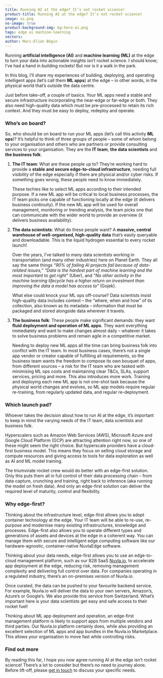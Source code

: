 ```yaml
---
title: Running AI at the edge? It’s not rocket science!
product-title: Running AI at the edge? It’s not rocket science!
image: ai.png
no-image: true
product-background-img: bg-hero-ai.png
tags: edge ai machine-learning
sectors: 
author: Marc-Elian Bégin
---
```


Running **artificial intelligence (AI)** and **machine learning (ML)** at the edge to turn your data into actionable insights isn’t rocket science. I should know; I’ve had a hand in building rockets! But nor is it a walk in the park.

In this blog, I’ll share my experiences of building, deploying, and operating intelligent apps (let’s call them **ML apps**) at the edge – in other words, in the physical world that’s outside the data centre.  

Just before take-off, a couple of basics. Your ML apps need a stable and secure infrastructure incorporating the near-edge or far-edge or both. They also need high-quality data which must be pre-processed to retain its rich context. And they must be easy to deploy, redeploy and operate.

### Who’s on board?

So, who should be on board to run your ML apps (let’s call this activity **ML ops**)? It’s helpful to think of three groups of people – some of whom belong to your organisation and others who are partners or provide consulting services to your organisation. They are the **IT team**, **the data scientists** and **the business folk**.

1. **The IT team**: What are these people up to? They’re working hard to provide a **stable and secure edge-to-cloud infrastructure**, needing full visibility of the edge especially if there are physical and/or cyber risks. If something goes wrong, these people need to know immediately.
	
	These techies like to select ML apps according to their intended purpose. If a new ML app will be critical to local business processes, the IT team picks one capable of functioning locally at the edge (it delivers business continuity). If the new ML app will be used for overall management, monitoring or trending analysis, the team picks one that can communicate with the wider world to provide an overview (it delivers business availability).

2. **The data scientists**: What do these people want? A **massive, central warehouse of well-organised, high-quality data** that’s easily queryable and downloadable. This is the liquid hydrogen essential to every rocket launch!

	Over the years, I’ve talked to many data scientists working in transportation (and many other industries) here on Planet Earth. They all say the same things  _“90% of failing AI projects fail because of data-related issues,”_ _“Data is the hardest part of machine learning and the most important to get right”_ (Uber), and  _“No other activity in the machine learning lifecycle has a higher return on investment than improving the data a model has access to”_ (Gojek).
	
	What else could knock your ML ops off-course? Data scientists insist high-quality data includes context – the “where, when and how” of its collection, also known as its metadata – information that must be packaged and stored alongside data wherever it travels.

3. **The business folk**: These people make significant demands: they want **fluid deployment and operation of ML apps**. They want everything immediately and want to make changes almost daily – whatever it takes to solve business problems and remain agile in a competitive market.
	
	Needing to deploy new ML apps all the time can bring business folk into conflict with the  IT team. In most business cases, there’s not a single app vendor or creator capable of fulfilling all requirements, so the business team wants the freedom to compose its own bouquet of apps, from different sources – a risk for the IT team who are tasked with minimising ML ops costs and maintaining clear T&Cs, SLAs, support services, pricing and more. This also introduces more work. Training and deploying each new ML app is not one-shot task because the physical world changes and evolves, so ML app models require regular re-training, from regularly updated data, and regular re-deployment.

### Which launch pad?

Whoever takes the decision about how to run AI at the edge, it’s important to keep in mind the varying needs of the IT team, data scientists and business folk. 

Hyperscalers such as Amazon Web Services (AWS), Microsoft Azure and Google Cloud Platform (GCP) are attracting attention right now, so one of these might seem the right choice. But hyperscale providers have a cloud-first business model. This means they focus on selling cloud storage and compute resources and giving access to tools for data exploration as well as AI and ML model training.

The triumvirate rocket crew would do better with an edge-first solution. Only this puts them all in full control of their data processing chain – from data capture, crunching and training, right back to inference (aka running the model on fresh data). And only an edge-first solution can deliver the required level of maturity, control and flexibility. 

### Why edge-first?

Thinking about the infrastructure level, edge-first allows you to adopt container technology at the edge. Your IT team will be able to re-use, re-purpose and modernise many existing infrastructures, knowledge and processes. Edge-first also allows you to operate different types and generations of assets and devices at the edge in a coherent way. You can manage them with secure and intelligent edge computing software like our hardware-agnostic, container-native NuvlaEdge software.

Thinking about your data needs, edge-first allows you to use an edge-to-cloud management platform, such as our B2B SaaS [Nuvla.io,](/platform) to accelerate app deployment at the edge, reducing risk, removing management complexity and delivering full control over data. For companies operating in a regulated industry, there’s an on-premises version of Nuvla.io. 

Once curated, the data can be pushed to your favourite backend service. For example, Nuvla.io will deliver the data to your own servers, Amazon’s, Azure’s or Google’s. We also provide this service from Switzerland. What’s important here is your data scientists get easy and safe access to their rocket fuel!

Thinking about ML app deployment and operation, an edge-first management platform is likely to support apps from multiple vendors and third parties. Our Nuvla.io platform certainly does, while also providing an excellent selection of ML apps and app bundles in the Nuvla.io Marketplace. This allows your organisation to move fast while controlling risks.

### Find out more

By reading this far, I hope you now agree running AI at the edge isn’t rocket science! There’s a lot to consider but there’s no need to journey alone. Before lift-off, please [get in touch](/contact) to discuss your specific needs. 



